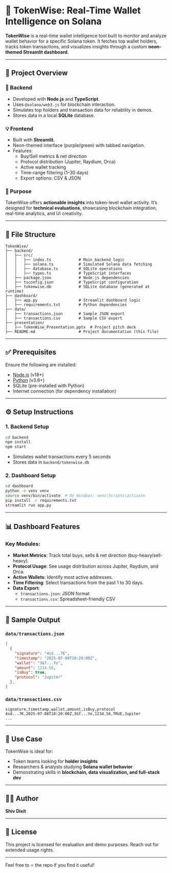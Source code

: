 # 🚀 TokenWise: Real-Time Wallet Intelligence on Solana

**TokenWise** is a real-time wallet intelligence tool built to monitor and analyze wallet behavior for a specific Solana token. It fetches top wallet holders, tracks token transactions, and visualizes insights through a custom **neon-themed Streamlit dashboard**.

---

## 📌 Project Overview

### 🔧 Backend
- Developed with **Node.js** and **TypeScript**.
- Uses `@solana/web3.js` for blockchain interaction.
- Simulates top holders and transaction data for reliability in demos.
- Stores data in a local **SQLite** database.

### 💡 Frontend
- Built with **Streamlit**.
- Neon-themed interface (purple/green) with tabbed navigation.
- Features:
  - Buy/Sell metrics & net direction
  - Protocol distribution (Jupiter, Raydium, Orca)
  - Active wallet tracking
  - Time-range filtering (1–30 days)
  - Export options: CSV & JSON

### 🎯 Purpose
TokenWise offers **actionable insights** into token-level wallet activity. It’s designed for **technical evaluations**, showcasing blockchain integration, real-time analytics, and UI creativity.

---

## 📁 File Structure

```
TokenWise/
├── backend/
│   ├── src/
│   │   ├── index.ts            # Main backend logic
│   │   ├── solana.ts           # Simulated Solana data fetching
│   │   ├── database.ts         # SQLite operations
│   │   ├── types.ts            # TypeScript interfaces
│   ├── package.json            # Node.js dependencies
│   ├── tsconfig.json           # TypeScript configuration
│   ├── tokenwise.db            # SQLite database (generated at runtime)
├── dashboard/
│   ├── app.py                  # Streamlit dashboard logic
│   ├── requirements.txt        # Python dependencies
├── data/
│   ├── transactions.json       # Sample JSON export
│   ├── transactions.csv        # Sample CSV export
├── presentation/
│   ├── TokenWise_Presentation.pptx  # Project pitch deck
├── README.md                   # Project documentation (this file)
```

---

## ✅ Prerequisites

Ensure the following are installed:

- [Node.js](https://nodejs.org/) (v18+)
- [Python](https://www.python.org/) (v3.8+)
- SQLite (pre-installed with Python)
- Internet connection (for dependency installation)

---

## ⚙️ Setup Instructions

### 1. Backend Setup

```bash
cd backend
npm install
npm start
```

- Simulates wallet transactions every 5 seconds
- Stores data in `backend/tokenwise.db`

### 2. Dashboard Setup

```bash
cd dashboard
python -m venv venv
source venv/bin/activate  # On Windows: venv\Scripts\activate
pip install -r requirements.txt
streamlit run app.py
```

---

## 📊 Dashboard Features

### Key Modules:

- **Market Metrics**: Track total buys, sells & net direction (buy-heavy/sell-heavy).
- **Protocol Usage**: See usage distribution across Jupiter, Raydium, and Orca.
- **Active Wallets**: Identify most active addresses.
- **Time Filtering**: Select transactions from the past 1 to 30 days.
- **Data Export**:
  - `transactions.json`: JSON format
  - `transactions.csv`: Spreadsheet-friendly CSV

---

## 📂 Sample Output

### `data/transactions.json`

```json
[
  {
    "signature": "4sd...7K",
    "timestamp": "2025-07-08T10:20:00Z",
    "wallet": "3Gf...Yo",
    "amount": 1234.56,
    "isBuy": true,
    "protocol": "Jupiter"
  },
]
```

### `data/transactions.csv`

```
signature,timestamp,wallet,amount,isBuy,protocol
4sd...7K,2025-07-08T10:20:00Z,3Gf...Yo,1234.56,TRUE,Jupiter
...
```

---

## 🧠 Use Case

TokenWise is ideal for:
- Token teams looking for **holder insights**
- Researchers & analysts studying **Solana wallet behavior**
- Demonstrating skills in **blockchain, data visualization, and full-stack dev**

---

## 👨‍💻 Author

**Shiv Dixit**

---

## 📄 License

This project is licensed for evaluation and demo purposes. Reach out for extended usage rights.

---

Feel free to ⭐ the repo if you find it useful!
